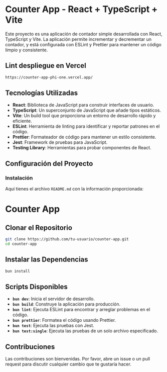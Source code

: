 # Counter App - React + TypeScript + Vite

Este proyecto es una aplicación de contador simple desarrollada con React, TypeScript y Vite. La aplicación permite incrementar y decrementar un contador, y está configurada con ESLint y Prettier para mantener un código limpio y consistente.

## Lint despliegue en Vercel

```bash
https://counter-app-phi-one.vercel.app/

```

## Tecnologías Utilizadas

- **React**: Biblioteca de JavaScript para construir interfaces de usuario.
- **TypeScript**: Un superconjunto de JavaScript que añade tipos estáticos.
- **Vite**: Un build tool que proporciona un entorno de desarrollo rápido y eficiente.
- **ESLint**: Herramienta de linting para identificar y reportar patrones en el código.
- **Prettier**: Formateador de código para mantener un estilo consistente.
- **Jest**: Framework de pruebas para JavaScript.
- **Testing Library**: Herramientas para probar componentes de React.

## Configuración del Proyecto

### Instalación

Aquí tienes el archivo `README.md` con la información proporcionada:


# Counter App

## Clonar el Repositorio

```bash
git clone https://github.com/tu-usuario/counter-app.git
cd counter-app
```

## Instalar las Dependencias

```bash
bun install
```

## Scripts Disponibles

- **`bun dev`**: Inicia el servidor de desarrollo.
- **`bun build`**: Construye la aplicación para producción.
- **`bun lint`**: Ejecuta ESLint para encontrar y arreglar problemas en el código.
- **`bun prettier`**: Formatea el código usando Prettier.
- **`bun test`**: Ejecuta las pruebas con Jest.
- **`bun test:single`**: Ejecuta las pruebas de un solo archivo especificado.


## Contribuciones

Las contribuciones son bienvenidas. Por favor, abre un issue o un pull request para discutir cualquier cambio que te gustaría hacer.



